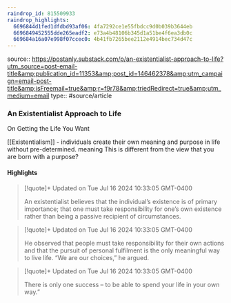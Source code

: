 ```yaml
---
raindrop_id: 815509933
raindrop_highlights:
  6696844d1fed1dfdbd93af06: 4fa7292ce1e55fbdcc9d0b039b3644eb
  6696849452555dde265eadf2: e73a4b48106b345d1a51be4f6ea3db0c
  669684a16a07e998f07ccec0: 4b41fb7265bee2112e4914bec734d47c
---
```

source:: https://postanly.substack.com/p/an-existentialist-approach-to-life?utm_source=post-email-title&amp;publication_id=11353&amp;post_id=146462378&amp;utm_campaign=email-post-title&amp;isFreemail=true&amp;r=f9r78&amp;triedRedirect=true&amp;utm_medium=email
type:: #source/article

### An Existentialist Approach to Life
On Getting the Life You Want

[[Existentialism]] - individuals create their own meaning and purpose in life without pre-determined. meaning
This is different from the view that you are born with a purpose?


#### Highlights

> [!quote]+ Updated on Tue Jul 16 2024 10:33:05 GMT-0400
>
> An existentialist believes that the individual’s existence is of primary importance; that one must take responsibility for one’s own existence rather than being a passive recipient of circumstances.

> [!quote]+ Updated on Tue Jul 16 2024 10:33:05 GMT-0400
>
> He observed that people must take responsibility for their own actions and that the pursuit of personal fulfilment is the only meaningful way to live life. “We are our choices,” he argued.

> [!quote]+ Updated on Tue Jul 16 2024 10:33:05 GMT-0400
>
> There is only one success – to be able to spend your life in your own way.”
